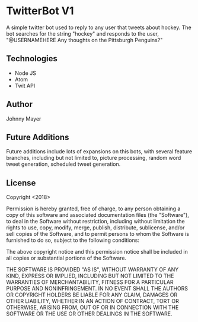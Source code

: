 # TwitterBot V1
A simple twitter bot used to reply to any user that tweets about hockey.  The bot searches for the string "hockey" and responds to the user, "@USERNAMEHERE Any thoughts on the Pittsburgh Penguins?"

## Technologies
* Node JS
* Atom
* Twit API

## Author
Johnny Mayer

## Future Additions
Future additions include lots of expansions on this bots, with several feature branches, including but not limited to, picture processing, random word tweet generation, scheduled tweet generation.

## License

Copyright <2018> <Johnny Mayer>

Permission is hereby granted, free of charge, to any person obtaining a copy of this software and associated documentation files (the "Software"), to deal in the Software without restriction, including without limitation the rights to use, copy, modify, merge, publish, distribute, sublicense, and/or sell copies of the Software, and to permit persons to whom the Software is furnished to do so, subject to the following conditions:

The above copyright notice and this permission notice shall be included in all copies or substantial portions of the Software.

THE SOFTWARE IS PROVIDED "AS IS", WITHOUT WARRANTY OF ANY KIND, EXPRESS OR IMPLIED, INCLUDING BUT NOT LIMITED TO THE WARRANTIES OF MERCHANTABILITY, FITNESS FOR A PARTICULAR PURPOSE AND NONINFRINGEMENT. IN NO EVENT SHALL THE AUTHORS OR COPYRIGHT HOLDERS BE LIABLE FOR ANY CLAIM, DAMAGES OR OTHER LIABILITY, WHETHER IN AN ACTION OF CONTRACT, TORT OR OTHERWISE, ARISING FROM, OUT OF OR IN CONNECTION WITH THE SOFTWARE OR THE USE OR OTHER DEALINGS IN THE SOFTWARE.
